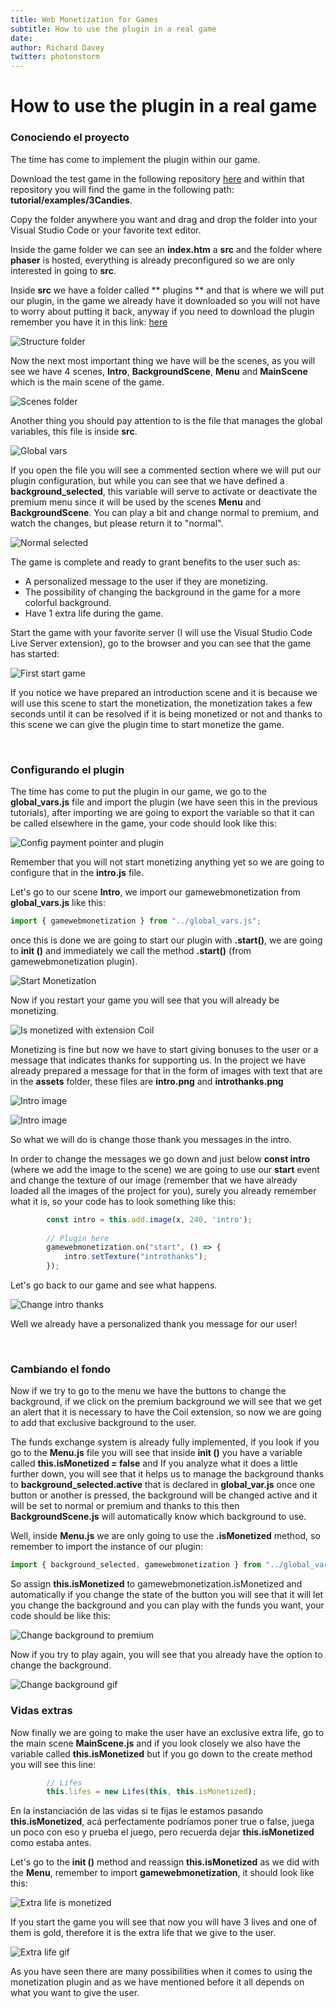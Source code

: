 ```yaml
---
title: Web Monetization for Games
subtitle: How to use the plugin in a real game
date: 
author: Richard Davey
twitter: photonstorm
---
```

# How to use the plugin in a real game

### Conociendo el proyecto

The time has come to implement the plugin within our game.

Download the test game in the following repository [here](https://github.com/photonstorm/gamewebmonetization) and within that repository you will find the game in the following path: **tutorial/examples/3Candies**.

Copy the folder anywhere you want and drag and drop the folder into your Visual Studio Code or your favorite text editor.

Inside the game folder we can see an **index.htm** a **src** and the folder where **phaser** is hosted, everything is already preconfigured so we are only interested in going to **src**.

Inside **src** we have a folder called ** plugins ** and that is where we will put our plugin, in the game we already have it downloaded so you will not have to worry about putting it back, anyway if you need to download the plugin remember you have it in this link: [here](https://github.com/photonstorm/gamewebmonetization/blob/main/plugin/dist/GameWebMonetization.js)

![Structure folder](../img/part5/1-structure_folders.png)

Now the next most important thing we have will be the scenes, as you will see we have 4 scenes, **Intro**, **BackgroundScene**, **Menu** and **MainScene** which is the main scene of the game.

![Scenes folder](../img/part5/2-scenes_folder.png)

Another thing you should pay attention to is the file that manages the global variables, this file is inside **src**.

![Global vars](../img/part5/3-global_vars.png)

If you open the file you will see a commented section where we will put our plugin configuration, but while you can see that we have defined a **background_selected**, this variable will serve to activate or deactivate the premium menu since it will be used by the scenes **Menu** and **BackgroundScene**.
You can play a bit and change normal to premium, and watch the changes, but please return it to "normal".

![Normal selected](../img/part5/4-background_selected.png)

The game is complete and ready to grant benefits to the user such as:
* A personalized message to the user if they are monetizing.
* The possibility of changing the background in the game for a more colorful background.
* Have 1 extra life during the game.

Start the game with your favorite server (I will use the Visual Studio Code Live Server extension), go to the browser and you can see that the game has started:

![First start game](../img/part5/5-first_start_game.png)

If you notice we have prepared an introduction scene and it is because we will use this scene to start the monetization, the monetization takes a few seconds until it can be resolved if it is being monetized or not and thanks to this scene we can give the plugin time to start monetize the game.

<br />

### Configurando el plugin

The time has come to put the plugin in our game, we go to the **global_vars.js** file and import the plugin (we have seen this in the previous tutorials), after importing we are going to export the variable so that it can be called elsewhere in the game, your code should look like this:

![Config payment pointer and plugin](../img/part5/6-config_paymentpointer_and_plugin.png)

Remember that you will not start monetizing anything yet so we are going to configure that in the **intro.js** file.

Let's go to our scene **Intro**, we import our gamewebmonetization from **global_vars.js** like this:

```javascript
import { gamewebmonetization } from "../global_vars.js";
```

once this is done we are going to start our plugin with **.start()**, we are going to **init ()** and immediately we call the method **.start()** (from gamewebmonetization plugin).

![Start Monetization](../img/part5/7-start_monetization.png)

Now if you restart your game you will see that you will already be monetizing.

![Is monetized with extension Coil](../img/part5/8-ismonetized_extension.png)


Monetizing is fine but now we have to start giving bonuses to the user or a message that indicates thanks for supporting us.
In the project we have already prepared a message for that in the form of images with text that are in the **assets** folder, these files are **intro.png** and **introthanks.png**

![Intro image](../img/part5/9-intro.png)

![Intro image](../img/part5/10-introthanks.png)

So what we will do is change those thank you messages in the intro.

In order to change the messages we go down and just below **const intro** (where we add the image to the scene) we are going to use our **start** event and change the texture of our image (remember that we have already loaded all the images of the project for you), surely you already remember what it is, so your code has to look something like this:

```javascript
        const intro = this.add.image(x, 240, 'intro');
 
        // Plugin here
        gamewebmonetization.on("start", () => {
            intro.setTexture("introthanks");
        });
```

Let's go back to our game and see what happens.

![Change intro thanks](../img/part5/11-change_intro_thanks.gif)

Well we already have a personalized thank you message for our user!

<br />

### Cambiando el fondo

Now if we try to go to the menu we have the buttons to change the background, if we click on the premium background we will see that we get an alert that it is necessary to have the Coil extension, so now we are going to add that exclusive background to the user.

The funds exchange system is already fully implemented, if you look if you go to the **Menu.js** file you will see that inside **init ()** you have a variable called **this.isMonetized = false** and If you analyze what it does a little further down, you will see that it helps us to manage the background thanks to **background_selected.active** that is declared in **global_var.js** once one button or another is pressed, the background will be changed active and it will be set to normal or premium and thanks to this then **BackgroundScene.js** will automatically know which background to use.

Well, inside **Menu.js** we are only going to use the **.isMonetized** method, so remember to import the instance of our plugin:

```javascript
import { background_selected, gamewebmonetization } from "../global_vars.js";
```

So assign **this.isMonetized** to gamewebmonetization.isMonetized and automatically if you change the state of the button you will see that it will let you change the background and you can play with the funds you want, your code should be like this:

![Change background to premium](../img/part5/12-menu_background_premium.png)

Now if you try to play again, you will see that you already have the option to change the background.

![Change background gif](../img/part5/13-premium_background.gif)

### Vidas extras

Now finally we are going to make the user have an exclusive extra life, go to the main scene **MainScene.js** and if you look closely we also have the variable called **this.isMonetized** but if you go down to the create method you will see this line:

```javascript
        // Lifes
        this.lifes = new Lifes(this, this.isMonetized);
```

En la instanciación de las vidas si te fijas le estamos pasando **this.isMonetized**, acá perfectamente podríamos poner true o false, juega un poco con eso y prueba el juego, pero recuerda dejar **this.isMonetized** como estaba antes.

Let's go to the **init ()** method and reassign **this.isMonetized** as we did with the **Menu**, remember to import **gamewebmonetization**, it should look like this:

![Extra life is monetized](../img/part5/14-extra_life_ismonetized.png)

If you start the game you will see that now you will have 3 lives and one of them is gold, therefore it is the extra life that we give to the user.

![Extra life gif](../img/part5/15-extra_life.gif)

As you have seen there are many possibilities when it comes to using the monetization plugin and as we have mentioned before it all depends on what you want to give the user.